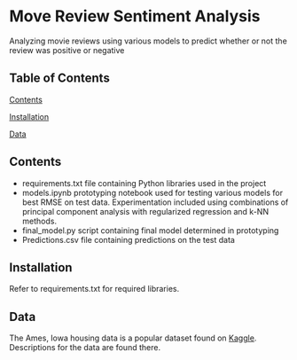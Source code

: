 # Move Review Sentiment Analysis
Analyzing movie reviews using various models to predict whether or not the review was positive or negative

## Table of Contents
[Contents](#Contents)

[Installation](#Installation)

[Data](#Data)

## Contents
* requirements.txt file containing Python libraries used in the project
* models.ipynb prototyping notebook used for testing various models for best RMSE on test data. Experimentation included using combinations of principal component analysis with regularized regression and k-NN methods.
* final_model.py script containing final model determined in prototyping
* Predictions.csv file containing predictions on the test data

## Installation
Refer to requirements.txt for required libraries.

## Data
The Ames, Iowa housing data is a popular dataset found on [Kaggle](https://www.kaggle.com/competitions/house-prices-advanced-regression-techniques/data). Descriptions for the data are found there. 
